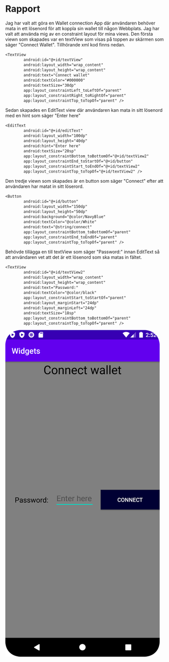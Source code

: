 
# Rapport



Jag har valt att göra en Wallet connection App där användaren behöver mata in ett lösenord för att koppla sin wallet
till någon Webbplats. Jag har valt att använda mig av en constraint layout för mina views.
Den första viewn som skapades var en textView som visas på toppen av skärmen som säger "Connect Wallet". Tillhörande xml kod finns nedan.

```
<TextView
        android:id="@+id/textView"
        android:layout_width="wrap_content"
        android:layout_height="wrap_content"
        android:text="Connect wallet"
        android:textColor="#000000"
        android:textSize="30dp"
        app:layout_constraintLeft_toLeftOf="parent"
        app:layout_constraintRight_toRightOf="parent"
        app:layout_constraintTop_toTopOf="parent" />
```

Sedan skapades en EditText view där användaren kan mata in sitt lösenord med en hint som säger "Enter here"

```
<EditText
        android:id="@+id/editText"
        android:layout_width="100dp"
        android:layout_height="40dp"
        android:hint="Enter here"
        android:textSize="20sp"
        app:layout_constraintBottom_toBottomOf="@+id/textView2"
        app:layout_constraintEnd_toStartOf="@+id/button"
        app:layout_constraintStart_toEndOf="@+id/textView2"
        app:layout_constraintTop_toTopOf="@+id/textView2" />

```

Den tredje viewn som skapades är en button som säger "Connect" efter att användaren har matat in sitt löserord.

```
<Button
        android:id="@+id/button"
        android:layout_width="150dp"
        android:layout_height="50dp"
        android:background="@color/NavyBlue"
        android:textColor="@color/White"
        android:text="@string/connect"
        app:layout_constraintBottom_toBottomOf="parent"
        app:layout_constraintEnd_toEndOf="parent"
        app:layout_constraintTop_toTopOf="parent" />

```
Behövde tillägga en till textView som säger "Password:" innan EditText så att användaren vet att det är ett lösenord som ska matas in fältet.

```
<TextView
        android:id="@+id/textView2"
        android:layout_width="wrap_content"
        android:layout_height="wrap_content"
        android:text="Password:"
        android:textColor="@color/black"
        app:layout_constraintStart_toStartOf="parent"
        android:layout_marginStart="24dp"
        android:layout_marginLeft="24dp"
        android:textSize="18sp"
        app:layout_constraintBottom_toBottomOf="parent"
        app:layout_constraintTop_toTopOf="parent" />
```



![](ConnectWallet.png)

